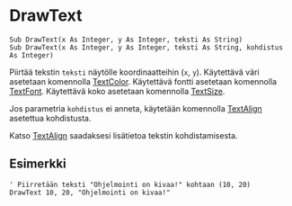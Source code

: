 <!--graphics-->
DrawText
========

```eppabasic
Sub DrawText(x As Integer, y As Integer, teksti As String)
Sub DrawText(x As Integer, y As Integer, teksti As String, kohdistus As Integer)
```

Piirtää tekstin `teksti` näytölle koordinaatteihin (`x`, `y`).
Käytettävä väri asetetaan komennolla [TextColor](manual:textcolor).
Käytettävä fontti asetetaan komennolla [TextFont](manual:textfont).
Käytettävä koko asetetaan komennolla [TextSize](manual:textsize).

Jos parametria `kohdistus` ei anneta, käytetään komennolla
[TextAlign](manual:textalign) asetettua kohdistusta.

Katso [TextAlign](manual:textalign) saadaksesi lisätietoa tekstin kohdistamisesta.
<!--- TODO Write this
[Katso, miten EppaBasicissa koordinaatisto toimii](manual:/coordinates).
-->


Esimerkki
----------
```eppabasic
' Piirretään teksti "Ohjelmointi on kivaa!" kohtaan (10, 20)
DrawText 10, 20, "Ohjelmointi on kivaa!"
```
